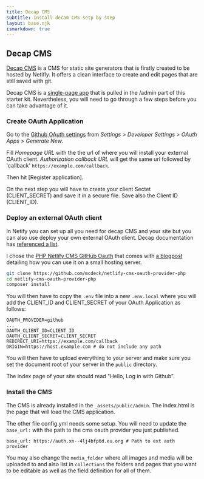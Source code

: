 ```yaml
---
title: Decap CMS
subtitle: Install decam CMS setp by step
layout: base.njk
ismarkdown: true
---
```


## Decap CMS

[Decap CMS](https://decapcms.org/) is a CMS for static site generators that is firstly created to be hosted by Netifly. It offers a clean interface to create and edit pages that are still saved with git.

Decap CMS is a [single-page app](https://github.com/decaporg/decap-cms?tab=readme-ov-file) that is pulled in the /admin part of this starter kit. Nevertheless, you will need to go through a few steps before you can take advantage of it.

### Create OAuth Application

Go to the [Github OAuth settings](https://github.com/settings/applications/new) from *Settings* > *Developer Settings* > *OAuth Apps* > *Generate New*.

Fill *Homepage URL* with the the url of where you will install your external OAuth client. *Authorization callback URL* will get the same url followed by 'callback' `https://example.com/callback`.

Then hit [Register application].

On the next step you will have to create your client Sectet (CLIENT_SECRET) and save it in a secure file. Save also the Client ID (CLIENT_ID).

### Deploy an external OAuth client

In Netify you can set up all you need for decap CMS and your site but you can also use deploy your own external OAuth client. Decap documentation has [referenced a list](https://decapcms.org/docs/external-oauth-clients/).

I chose the [PHP Netlify CMS GitHub Oauth](https://github.com/mcdeck/netlify-cms-oauth-provider-php) that comes with [a blogpost](https://www.van-porten.de/blog/2021/01/netlify-auth-provider/) detailing how you can use it on a small hosting server.


```bash
git clone https://github.com/mcdeck/netlify-cms-oauth-provider-php
cd netlify-cms-oauth-provider-php
composer install
```

You will then have to copy the `.env` file into a new `.env.local` where you will add the CLIENT_ID and CLIENT_SECRET of your OAuth Application as follows:

```
OAUTH_PROVIDER=github
...
OAUTH_CLIENT_ID=CLIENT_ID
OAUTH_CLIENT_SECRET=CLIENT_SECRET
REDIRECT_URI=https://example.com/callback
ORIGIN=https://host.example.com # do not include any path
```

You will then have to upload everything to your server and make sure you set the document root of your server in the `public` directory. 

The index page of your site should read "Hello, Log in with Github".

### Install the CMS

The CMS is already installed in the `_assets/public/admin`. The index.html is the page that will load the CMS application.

The other file config.yml needs some setup. You will need to update the `base_url:` with the path to the cms oauth provider you just published.

```
base_url: https://auth.xn--4lj4bfp6d.eu.org # Path to ext auth provider
```

You may also change the `media_folder` where all images and media will be uploaded to and also list in `collections` the folders and pages that you want to be editable as well as the field definition for all of them.